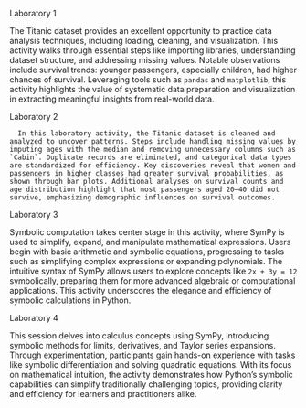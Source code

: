 Laboratory 1

   The Titanic dataset provides an excellent opportunity to practice data analysis techniques, including loading, cleaning, and visualization. This activity walks through essential steps like importing libraries, understanding dataset structure, and addressing missing values. Notable observations include survival trends: younger passengers, especially children, had higher chances of survival. Leveraging tools such as `pandas` and `matplotlib`, this activity highlights the value of systematic data preparation and visualization in extracting meaningful insights from real-world data.

Laboratory 2

      In this laboratory activity, the Titanic dataset is cleaned and analyzed to uncover patterns. Steps include handling missing values by imputing ages with the median and removing unnecessary columns such as `Cabin`. Duplicate records are eliminated, and categorical data types are standardized for efficiency. Key discoveries reveal that women and passengers in higher classes had greater survival probabilities, as shown through bar plots. Additional analyses on survival counts and age distribution highlight that most passengers aged 20–40 did not survive, emphasizing demographic influences on survival outcomes.

Laboratory 3

   Symbolic computation takes center stage in this activity, where SymPy is used to simplify, expand, and manipulate mathematical expressions. Users begin with basic arithmetic and symbolic equations, progressing to tasks such as simplifying complex expressions or expanding polynomials. The intuitive syntax of SymPy allows users to explore concepts like `2x + 3y = 12` symbolically, preparing them for more advanced algebraic or computational applications. This activity underscores the elegance and efficiency of symbolic calculations in Python.

Laboratory 4

 This session delves into calculus concepts using SymPy, introducing symbolic methods for limits, derivatives, and Taylor series expansions. Through experimentation, participants gain hands-on experience with tasks like symbolic differentiation and solving quadratic equations. With its focus on mathematical intuition, the activity demonstrates how Python’s symbolic capabilities can simplify traditionally challenging topics, providing clarity and efficiency for learners and practitioners alike.
